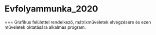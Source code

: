 # Evfolyammunka_2020
===
Grafikus felülettel rendelkező, mátrixműveletek elvégzésére és ezen műveletek oktatására alkalmas program.
